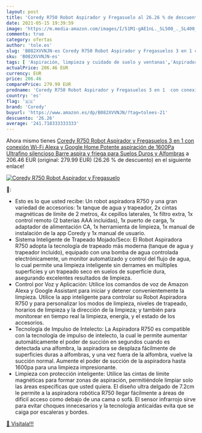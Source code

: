 ```yaml
---
layout: post
title: 'Coredy R750 Robot Aspirador y Fregasuelo al 26.26 % de descuento'
date: 2021-05-15 19:39:59
image: 'https://m.media-amazon.com/images/I/51M1-gAE1nL._SL500_._SL400_.jpg'
comments: true
category: ofertas
author: 'tole.es'
slug: 'B082XVVNJN-es Coredy R750 Robot Aspirador y Fregasuelos 3 en 1 con...'
sku: 'B082XVVNJN-es'
tags: [ 'Aspiración, limpieza y cuidado de suelo y ventanas','Aspiradoras','Hogar y cocina','Robots aspiradores','alexa','coredy','google','home', ]
actualPrice: 206.46 EUR
currency: EUR
price: 206.46
comparePrice: 279.99 EUR
prodname: 'Coredy R750 Robot Aspirador y Fregasuelos 3 en 1  con conexión Wi-Fi  Alexa y Google Home  Potente aspiración de 1600Pa  Ultrafino  silencioso  Barre  aspira y friega para Suelos Duros y Alfombras'
country: 'es'
flag: '🇪🇸'
brand: 'Coredy'
buyurl: 'https://www.amazon.es/dp/B082XVVNJN/?tag=tolees-21'
descuento: '26.26'
average: '241.718333333333'
---
```


Ahora mismo tienes [Coredy R750 Robot Aspirador y Fregasuelos 3 en 1  con conexión Wi-Fi  Alexa y Google Home  Potente aspiración de 1600Pa  Ultrafino  silencioso  Barre  aspira y friega para Suelos Duros y Alfombras](https://www.amazon.es/dp/B082XVVNJN/?tag=tolees-21) a 206.46 EUR (original: 279.99 EUR) (26.26 %  de descuento) en el siguiente enlace!

[![Coredy R750 Robot Aspirador y Fregasuelo](https://m.media-amazon.com/images/I/51M1-gAE1nL._SL500_._SL400_.jpg)](https://www.amazon.es/dp/B082XVVNJN/?tag=tolees-21)

🔎:

- Esto es lo que usted recibe: Un robot aspiradora R750 y una gran variedad de accesorios: 1x tanque de agua y trapeador, 2x cintas magnéticas de límite de 2 metros, 4x cepillos laterales, 1x filtro extra, 1x control remoto (2 baterías AAA incluidas), 1x puerto de carga, 1x adaptador de alimentación CA, 1x herramienta de limpieza, 1x manual de instalación de la app Coredy y 1x manual de usuario.
- Sistema Inteligente de Trapeado Mojado/Seco: El Robot Aspiradora R750 adopta la tecnología de trapeado más moderna (tanque de agua y trapeador incluido), equipado con una bomba de agua controlada electrónicamente, un monitor automatizado y control del flujo de agua, lo cual permite una limpieza inteligente sin derrames en múltiples superficies y un trapeado seco en suelos de superficie dura, asegurando excelentes resultados de limpieza.
- Control por Voz y Aplicación: Utilice los comandos de voz de Amazon Alexa y Google Assistant para iniciar y detener convenientemente la limpieza. Utilice la app inteligente para controlar su Robot Aspiradora R750 y para personalizar los modos de limpieza, niveles de trapeado, horarios de limpieza y la dirección de la limpieza; y también para monitorear en tiempo real la limpieza, energía, y el estado de los accesorios.
- Tecnología de Impulso de Intelecto: La Aspiradora R750 es compatible con la tecnología de impulso de intelecto, la cual le permite aumentar automáticamente el poder de succión en segundos cuando es detectada una alfombra, la aspiradora se desplaza fácilmente de superficies duras a alfombras, y una vez fuera de la alfombra, vuelve la succión normal. Aumente el poder de succión de la aspiradora hasta 1600pa para una limpieza impresionante.
- Limpieza con protección inteligente: Utilice las cintas de límite magnéticas para formar zonas de aspiración, permitiéndole limpiar solo las áreas específicas que usted quiera. El diseño ultra delgado de 7.2cm le permite a la aspiradora robótica R750 llegar fácilmente a áreas de difícil acceso como debajo de una cama o sofá. El sensor infrarrojo sirve para evitar choques innecesarios y la tecnología anticaídas evita que se caiga por escaleras y bordes.

[🛒 Visítala!!!](https://www.amazon.es/dp/B082XVVNJN/?tag=tolees-21)
